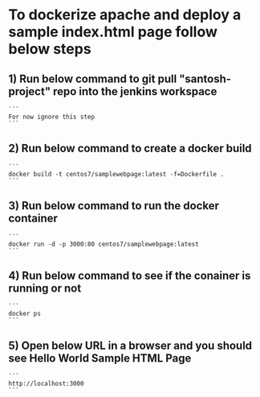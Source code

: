
# To dockerize apache and deploy a sample index.html page follow below steps


## 1) Run below command to git pull "santosh-project" repo into the jenkins workspace
    ```
    For now ignore this step
    ```
## 2) Run below command to create  a docker build
    ```
    docker build -t centos7/samplewebpage:latest -f=Dockerfile .
    ```
## 3) Run below command to run the docker container
    ```
    docker run -d -p 3000:80 centos7/samplewebpage:latest
    ```
## 4) Run below command to see if the conainer is running or not
    ```
    docker ps
    ```

## 5) Open below URL in a browser and you should see Hello World Sample HTML Page
    ```
    http://localhost:3000
    ```